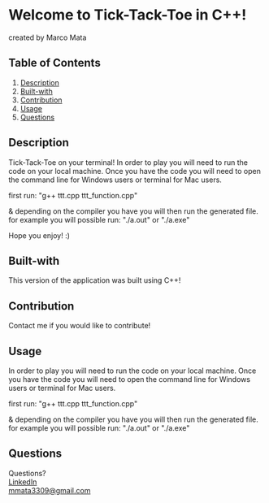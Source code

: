 # Welcome to Tick-Tack-Toe in C++!
created by Marco Mata

## Table of Contents
1. [Description](#description)
2. [Built-with](#built-with)
3. [Contribution](#contribution)
4. [Usage](#usage)
5. [Questions](#questions)


## Description
Tick-Tack-Toe on your terminal! In order to play you will need to run the code on your local machine. 
Once you have the code you will need to open the command line for Windows users or terminal for Mac users.

first run: "g++ ttt.cpp ttt_function.cpp"

& depending on the compiler you have you will then run the generated file.
for example you will possible run: "./a.out" or "./a.exe"

Hope you enjoy! :)


## Built-with
This version of the application was built using C++!

## Contribution
Contact me if you would like to contribute!

## Usage
In order to play you will need to run the code on your local machine. 
Once you have the code you will need to open the command line for Windows users or terminal for Mac users.

first run: "g++ ttt.cpp ttt_function.cpp"

& depending on the compiler you have you will then run the generated file.
for example you will possible run: "./a.out" or "./a.exe"

## Questions
Questions? <br /> 
<a href="https://www.linkedin.com/in/marco-mata-8165bb175/">LinkedIn</a><br />
mmata3309@gmail.com
